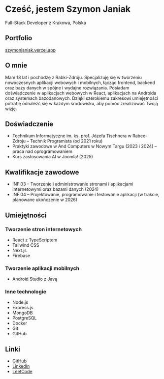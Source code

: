 <h1 align="left">Cześć, jestem Szymon Janiak</h1>

<p align="left">Full-Stack Developer z Krakowa, Polska</p>

<h2 align="left">Portfolio</h2>

<p align="left"><a href="https://szymonjaniak.vercel.app/">szymonjaniak.vercel.app</a></p>

<h2 align="left">O mnie</h2>

<p align="left">Mam 18 lat i pochodzę z Rabki-Zdroju. Specjalizuję się w tworzeniu nowoczesnych aplikacji webowych i mobilnych, łącząc frontend, backend oraz bazy danych w spójne i wydajne rozwiązania. Posiadam doświadczenie w aplikacjach webowych w React, aplikacjach na Androida oraz systemach bazodanowych. Dzięki szerokiemu zakresowi umiejętności potrafię odnaleźć się w każdym środowisku, aby pomóc zrealizować Twoją wizję.</p>

<h2 align="left">Doświadczenie</h2>

<ul align="left">
  <li>Technikum Informatyczne im. ks. prof. Józefa Tischnera w Rabce-Zdroju – Technik Programista (od 2021 roku)</li>
  <li>Praktyki zawodowe w And Computers w Nowym Targu (2023 i 2024) – praca nad oprogramowaniem</li>
  <li>Kurs zastosowania AI w Joomla! (2025)</li>
</ul>

<h2 align="left">Kwalifikacje zawodowe</h2>

<ul align="left">
  <li>INF.03 – Tworzenie i administrowanie stronami i aplikacjami internetowymi oraz bazami danych (2024)</li>
  <li>INF.04 – Projektowanie, programowanie i testowanie aplikacji (w trakcie, planowane ukończenie w 2026)</li>
</ul>

<h2 align="left">Umiejętności</h2>

<h3 align="left">Tworzenie stron internetowych</h3>

<ul align="left">
  <li>React z TypeScriptem</li>
  <li>Tailwind CSS</li>
  <li>Next.js</li>
  <li>Firebase</li>
</ul>

<h3 align="left">Tworzenie aplikacji mobilnych</h3>

<ul align="left">
  <li>Android Studio z Javą</li>
</ul>

<h3 align="left">Inne technologie</h3>

<ul align="left">
  <li>Node.js</li>
  <li>Express.js</li>
  <li>MongoDB</li>
  <li>PostgreSQL</li>
  <li>Docker</li>
  <li>Git</li>
  <li>GitHub</li>
</ul>

<h2 align="left">Linki</h2>

<ul align="left">
  <li><a href="https://github.com/szymonjaniak">GitHub</a></li>
  <li><a href="https://www.linkedin.com/in/szymon-janiak">LinkedIn</a></li>
  <li><a href="https://leetcode.com/szymonjaniak">LeetCode</a></li>
</ul>


